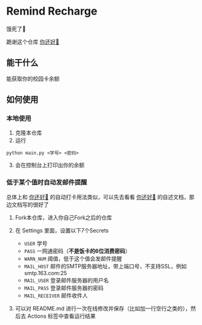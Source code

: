 # Remind Recharge

饿死了🐎

跪谢这个仓库 [你还好🐎](https://github.com/unbyte/are-u-ok)

## 能干什么

能获取你的校园卡余额

## 如何使用

### 本地使用

1. 克隆本仓库
2. 运行
```
python main.py <学号> <密码>
```

3. 会在控制台上打印出你的余额

### 低于某个值时自动发邮件提醒

总体上和 [你还好🐎](https://github.com/unbyte/are-u-ok) 的自动打卡用法类似，可以先去看看 [你还好🐎](https://github.com/unbyte/are-u-ok) 的自述文档，那边文档写的很好了

1. Fork本仓库，进入你自己Fork之后的仓库
2. 在 Settings 里面，设置以下7个Secrets
   - `USER` 学号
   - `PASS` 一网通密码（**不是饭卡的6位消费密码**）
   - `WARN_NUM` 阈值，低于这个值会发邮件提醒
   - `MAIL_HOST` 邮件的SMTP服务器地址，带上端口号，不支持SSL，例如 smtp.163.com:25
   - `MAIL_USER` 登录邮件服务器的用户名
   - `MAIL_PASS` 登录邮件服务器的密码
   - `MAIL_RECEIVER` 邮件收件人

3. 可以对 README.md 进行一次在线修改并保存（比如加一行空行之类的），然后去 Actions 标签中查看运行结果
